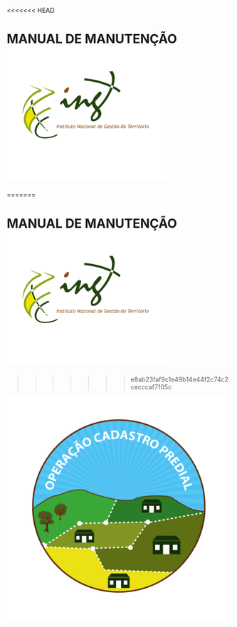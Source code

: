 <<<<<<< HEAD
# MANUAL DE MANUTENÇÃO![](/assets/httpsscontent-mad1-1xxfbcdnne.png) 
=======
# MANUAL DE MANUTENÇÃO![](/assets/httpsscontent-mad1-1xxfbcdnne.png)
>>>>>>> e8ab23faf9c1e49b14e44f2c74c2cecccaf7105c

![](/assets/logotipo.png)


